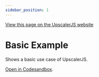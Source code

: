 ```yaml
---
sidebar_position: 1
---
```


<a class="docs-link" href="https://upscalerjs.com">View this page on the UpscalerJS website</a>

# Basic Example

Shows a basic use case of UpscalerJS.

<a href="https://githubbox.com/thekevinscott/upscalerjs/tree/main/examples/basic?file=index.js&title=UpscalerJS: Basic Example">Open in Codesandbox</a>.
